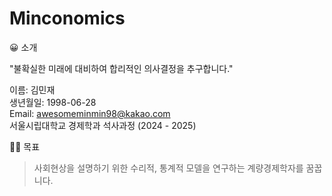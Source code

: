 # Minconomics

😀 소개

"불확실한 미래에 대비하여 합리적인 의사결정을 추구합니다."

이름: 김민재<br>
생년월일: 1998-06-28<br>
Email: awesomeminmin98@kakao.com<br>
서울시립대학교 경제학과 석사과정 (2024 - 2025)

🏃‍♂️ 목표 

> 사회현상을 설명하기 위한 수리적, 통계적 모델을 연구하는 계량경제학자를 꿈꿉니다.

  
